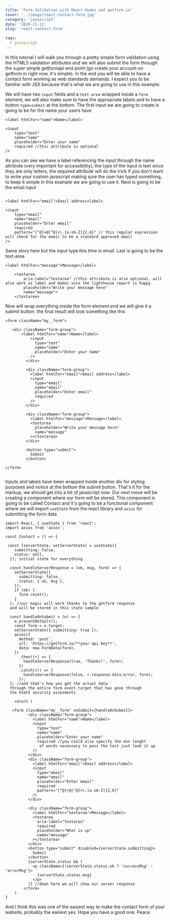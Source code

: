 ```yaml
---
title: 'Form Validation with React Hooks and getform.io'
cover: '../image/react-contact-form.jpg'
category: 'javascript'
date: '2020-11-11'
slug: 'react-contact-form'

tags:
  - javascript
---
```


In this tutorial I will walk you through a pretty simple form validation using the HTML5 validation attributes and we will also submit the form through the super simple <em>getform</em>api end point (go create your account on getform.io right now, it's simple). In the end you will be able to have a contact form working as web standards demands. I expect you to be familiar with JSX because that's what we are going to use in this example.

We will have two `input` fields and a `text-area` wrapped inside a `form` element,
we will also make sure to have the appropriate labels and to have a button `type=submit` at the bottom. The first input we are going to create is going to be for the name your users have

```
<label htmlFor="name">Name</label>

<input
    type="text"
    name="name"
    placeholder="Enter your name"
    required //this attribute is optional
/>

```

As you can see we have a label referencing the input through the name attribute (very important for accessibility), the type of the input is text since they are only letters, the required attribute will do the trick if you don't want to write your custom javascript making sure the user has typed something, to keep it simple in this example we are going to use it. Next is going to be the email input

```

<label htmlFor="email">Email address<label>

<input
    type="email"
    name="email"
    placeholder="Enter email"
    required
    pattern="[^@]+@[^@]+\.[a-zA-Z]{2,6}" // this regular expression will check for the email to be a standard approved email
/>

```

Same story here but the input type this time is email. Last is going to be the text-area

```
<label htmlFor="message">Message</label>

    <textarea
        aria-label="textarea" //this attribute is also optional, will also work as label and makes sure the lighthouse report is happy
        placeholder="Write your message here"
        name="message">
    </textarea>

```

Now will wrap everything inside the form element end we will give it a submit button. the final result will look something like this

```
<form className="my__form">

   <div className="form-group">
       <label htmlFor="name">Name</label>
           <input
             type="text"
             name="name"
             placeholder="Enter your name"
           />
         </div>

         <div className="form-group">
           <label htmlFor="email">Email address</label>
           <input
             type="email"
             name="email"
             placeholder="Enter email"
             required
           />
         </div>

         <div className="form-group">
           <label htmlFor="message">Message</label>
           <textarea
             placeholder="Write your message here"
             name="message"
           ></textarea>
         </div>

         <button type="submit">
           Submit
         </button>

</form>


```

Inputs and labels have been wrapped inside another div for styling purposes and notice at the bottom the submit button. That's it for the markup, we should get into a bit of javascript now. Our next move will be creating a component where our form will be stored. This component is going to be called Contact and it's going to be a functional component where we will
import `useState` from the react library and `axios` for submitting the form data

```
import React, { useState } from 'react';
import axios from 'axios';

const Contact = () => {

 const [serverState, setServerState] = useState({
    submitting: false,
    status: null,
  }); initial state for everything

  const handleServerResponse = (ok, msg, form) => {
    setServerState({
      submitting: false,
      status: { ok, msg },
    });
    if (ok) {
      form.reset();
    }
  }; //our magic will work thanks to the getform response
  and will be stored in this state sample

  const handleOnSubmit = (e) => {
    e.preventDefault();
    const form = e.target;
    setServerState({ submitting: true });
    axios({
      method: 'post',
      url: 'https://getform.io/**your api key**',
      data: new FormData(form),
    })
      .then((r) => {
        handleServerResponse(true, 'Thanks!', form);
      })
      .catch((r) => {
        handleServerResponse(false, r.response.data.error, form);
      });
  }; //and that's how you get the actual data
  through the entire form event.target that has gone through
  the html5 security assesments

    return (

   <form className="my__form" onSubmit={handleOnSubmit}>
          <div className="form-group">
            <label htmlFor="name">Name</label>
            <input
              type="text"
              name="name"
              placeholder="Enter your name"
              required //you could also specify the min lenght
               of words necessary to pass the test just look it up
            />
          </div>
          <div className="form-group">
            <label htmlFor="email">Email address</label>
            <input
              type="email"
              name="email"
              placeholder="Enter email"
              required
              pattern="[^@]+@[^@]+\.[a-zA-Z]{2,6}"
            />
          </div>

          <div className="form-group">
            <label htmlFor="textarea">Message</label>
            <textarea
              aria-label="textarea"
              required
              placeholder="What is up"
              name="message"
            ></textarea>
          </div>
          <button type="submit" disabled={serverState.submitting}>
            Submit
          </button>
          {serverState.status && (
            <p className={!serverState.status.ok ? 'successMsg' : 'errorMsg'}>
              {serverState.status.msg}
            </p>
          )} //down here we will show our server response
        </form>
    )
}

```

And I think this was one of the easiest way to make the contact form of your website, probably the easiest yes. Hope you have a good one. Peace
